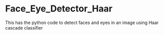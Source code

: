 # Face_Eye_Detector_Haar
This has the python code to detect faces and eyes in an image using Haar cascade classifier
